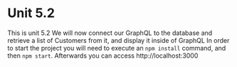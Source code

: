 # Unit 5.2

This is unit 5.2
We will now connect our GraphQL to the database and retrieve a list of Customers from it, and display it inside of GraphQL
In order to start the project you will need to execute an `npm install` command, and then `npm start`.
Afterwards you can access http://localhost:3000
